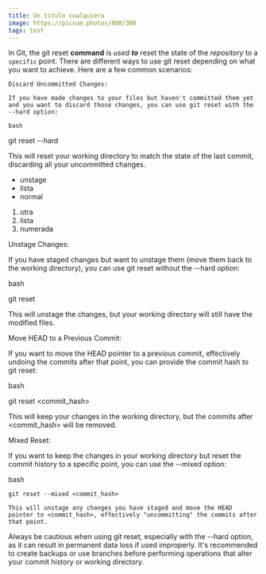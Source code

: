 ```yaml
---
title: Un titulo cualquiera
image: https://picsum.photos/800/300
tags: test
---
```


In Git, <span role="link">the</span> git reset **command** is *used* ***to*** reset the state of the *repository* to a `specific` point. There are different ways to use git reset depending on what you want to achieve. Here are a few common scenarios:

    Discard Uncommitted Changes:

    If you have made changes to your files but haven't committed them yet and you want to discard those changes, you can use git reset with the --hard option:

    bash

git reset --hard

This will reset your working directory to match the state of the last commit, discarding all your uncommitted changes.

- unstage
- lista
- normal

1. otra
1. lista
1. numerada

Unstage Changes:

If you have staged changes but want to unstage them (move them back to the working directory), you can use git reset without the --hard option:

bash

git reset

This will unstage the changes, but your working directory will still have the modified files.

Move HEAD to a Previous Commit:

If you want to move the HEAD pointer to a previous commit, effectively undoing the commits after that point, you can provide the commit hash to git reset:

bash

git reset <commit_hash>

This will keep your changes in the working directory, but the commits after <commit_hash> will be removed.

Mixed Reset:

If you want to keep the changes in your working directory but reset the commit history to a specific point, you can use the --mixed option:

bash

    git reset --mixed <commit_hash>

    This will unstage any changes you have staged and move the HEAD pointer to <commit_hash>, effectively "uncommitting" the commits after that point.

Always be cautious when using git reset, especially with the --hard option, as it can result in permanent data loss if used improperly. It's recommended to create backups or use branches before performing operations that alter your commit history or working directory.

